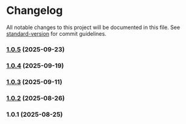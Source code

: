 # Changelog

All notable changes to this project will be documented in this file. See [standard-version](https://github.com/conventional-changelog/standard-version) for commit guidelines.

### [1.0.5](https://github.com/Krivega/eslint-config/compare/v1.0.4...v1.0.5) (2025-09-23)

### [1.0.4](https://github.com/Krivega/eslint-config/compare/v1.0.3...v1.0.4) (2025-09-19)

### [1.0.3](https://github.com/Krivega/eslint-config/compare/v1.0.2...v1.0.3) (2025-09-11)

### [1.0.2](https://github.com/Krivega/eslint-config/compare/v1.0.1...v1.0.2) (2025-08-26)

### 1.0.1 (2025-08-25)
